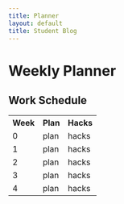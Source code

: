 ```yaml
---
title: Planner
layout: default
title: Student Blog
---
```


# Weekly Planner 

<body>
<h2>Work Schedule</h2>

<table>
  <tr>
    <th>Week</th>
    <th>Plan</th>
    <th>Hacks</th>
  </tr>
  <tr>
    <td>0</td>
    <td>plan</td>
    <td>hacks</td>
  </tr>
  <tr>
    <td>1</td>
    <td>plan</td>
    <td>hacks</td>
  </tr>
  <tr>
    <td>2</td>
    <td>plan</td>
    <td>hacks</td>
  </tr>
  <tr>
    <td>3</td>
    <td>plan</td>
    <td>hacks</td>
  </tr>
  <tr>
    <td>4</td>
    <td>plan</td>
    <td>hacks</td>
  </tr>
</table>
</body>